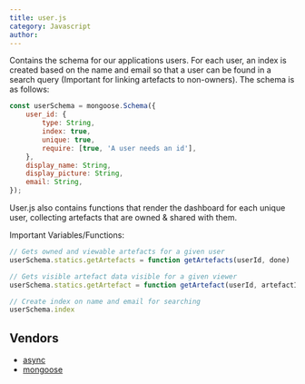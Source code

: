 ```yaml
---
title: user.js
category: Javascript
author: 
---
```


Contains the schema for our applications users. For each user, an index is created based on the name and email so that a user can be found in a search query (Important for linking artefacts to non-owners). The schema is as follows:

```javascript
const userSchema = mongoose.Schema({
    user_id: {
        type: String,
        index: true,
        unique: true,
        require: [true, 'A user needs an id'],
    },
    display_name: String,
    display_picture: String,
    email: String,
});
```

User.js also contains functions that render the dashboard for each unique user, collecting artefacts that are owned & shared with them.

Important Variables/Functions:

```javascript
// Gets owned and viewable artefacts for a given user
userSchema.statics.getArtefacts = function getArtefacts(userId, done)

// Gets visible artefact data visible for a given viewer
userSchema.statics.getArtefact = function getArtefact(userId, artefactId, done)

// Create index on name and email for searching
userSchema.index
```

## Vendors

* [async](https://kanetesta.github.io/IT-Project/content/Vendors/async.html)
* [mongoose](https://kanetesta.github.io/IT-Project/content/Vendors/mongoose.html)
